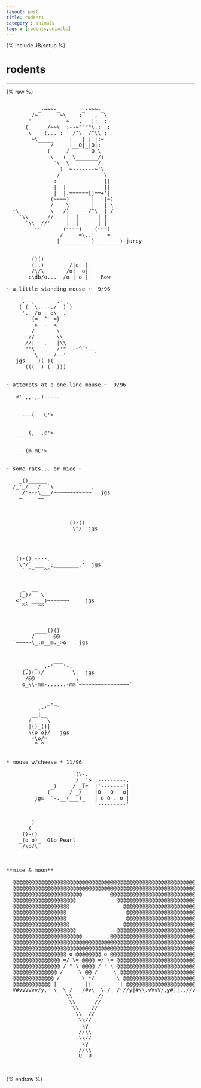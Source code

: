 ```yaml
---
layout: post
title: rodents
category : animals
tags : [rodents,animals]
---
```

{% include JB/setup %}
# rodents
---
{% raw %}
<pre>

          _-~~~-_       _-~~~-_
        /~       ~\    :    ,  \
       &#039;           ~   ,   |:  :
      {      /~~\  :--~&quot;&quot;&quot;&quot;\.:  :
       \    (... :   /^\  /^\\ ;
        ~\_____     |   | | |:~
              /     |__O|_|O|;
             (     /       O \
              \   ( `\_______/)
               `\  \         /
                 )  ~-------~&#039;\
                /              \
               :               ||
               |  |            ||
               |  |.======[]==+&#039;|
              (~~~~)       |   |~)
              /    \       |   | \
  ~\          \___/)______/^\__|_/
    `\\      //    |  |      | |
      `\\__//&#039;     |  |      | |
         ~~       (~~~~)    (~~~)
                 /     =\..&#039;    =_
                |__________)________)-jurcy


        ()()         ____
        (..)        /|o  |
        /\/\       /o|  o|
       c\db/o...  /o_|_o_|   -Row

~ a little standing mouse ~  9/96

     .--,       .--,
    ( (  \.---./  ) )
     &#039;.__/o   o\__.&#039;
        {=  ^  =}
         &gt;  -  &lt;
        /       \
       //       \\
      //|   .   |\\
      &quot;&#039;\       /&#039;&quot;_.-~^`&#039;-.
         \  _  /--&#039;         `
   jgs ___)( )(___
      (((__) (__)))


~ attempts at a one-line mouse ~  9/96

   &lt;&#039;`,,-,,)-----


     ---(___C&#039;&gt;


  _____(,__,c&#039;&gt;


   ___(m-mC&#039;&gt;


~ some rats... or mice ~

    _()______
  /_&#039;_/   /  `\            ,
     /&#039;---\___/~~~~~~~~~~~~   jgs
    ~     ~~


                  
                    ()-()   
                     \&quot;/  jgs
                      `



   ()-().----.          .
    \&quot;/` ___  ;________.&#039;  jgs
     ` ^^   ^^
              

     _  __
    (_)/   \
   &lt;&#039;_, ____)~~~~~~~     jgs
     ^^   ^^ 



         ____()()
        /      @@
  `~~~~~\_;m__m._&gt;o    jgs


               ___
      _  _  .-&#039;   &#039;-.
     (.)(.)/         \   jgs
      /@@             ;
     o_\\-mm-......-mm`~~~~~~~~~~~~~~~~`
                       

             _._
          .-&#039;   `
        __|__
       /     \
       |()_()|
       \{o o}/   jgs
        =\o/=
         ^ ^


* mouse w/cheese * 11/96
                            
                      (\-.
                      / _`&gt; .---------.
              _)     / _)=  |&#039;-------&#039;|
             (      / _/    |O   O   o|
         jgs  `-.__(___)_   | o O . o |
                            `---------&#039;


        )
       (
     ()-()
    _(o o)_  Glo Pearl
     /\o/\



**mice &amp; moon**

  @@@@@@@@@@@@@@@@@@@@@@@@@@@@@@@@@@@@@@@@@@@@@@@@@@@@@@@@@@@@@@@@@@@
  @@@@@@@@@@@@@@@@@@@@@@@@@@@@@@@@@@@@@@@@@@@@@@@@@@@@@@@@@@@@@@@@@@@
  @@@@@@@@@@@@@@@@@@@@@@         @@@@@@@@@@@@@@@@@@@@@@@@@@@@@@@@@@@@
  @@@@@@@@@@@@@@@@@@@@             @@@@@@@@@@@@@@@@@@@@@@@@@@@@@@@@@@
  @@@@@@@@@@@@@@@@@@                 @@@@@@@@@@@@@@@@@@@@@@@@@@@@@@@@
  @@@@@@@@@@@@@@@@@                   @@@@@@@@@@@@@@@@@@@@@@@@@@@@@@@
  @@@@@@@@@@@@@@@@@                   @@@@@@@@@@@@@@@@@@@@@@@@@@@@@@@
  @@@@@@@@@@@@@@@@@@                 @@@@@@@@@@@@@@@@@@@@@@@@@@@@@@@@
  @@@@@@@@@@@@@@@@@@@@             @@@@@@@@@@@@@@@@@@@@@@@@@@@@@@@@@@
  @@@@@@@@@@@@@@@@@@@@@@         @@@@@@@@@@@@@@@@@@@@@@@@@@@@@@@@@@@@
  @@@@@@@@@@@@@@@@@@@@@@@@@@@@@@@@@@@@@@@@@@@@@@@@@@@@@@@@@@@@@@@@@@@
  @@@@@@@@@@@@@@@@@@@@@@@@@@@@@@@@@@@@@@@@@@@@@@@@@@@@@@@@@@@@@@@@@@@
  @@@@@@@@@@@@@@@@@ o @@@@@@@@ o @@@@@@@@@@@@@@@@@@@@@@@@@@@@@@@@@@@@
  @@@@@@@@@@@@@@@ =/ \= @@@@ =/ \= @@@@@@@@@@@@@@@@@@@@@@@@@@@@@@@@@@
  @@@@@@@@@@@@@@@ / &quot; \ @@@@ / &quot; \ @@@@@@@@@@@@@@@@@@@@@@@@@@@@@@@@@@
  @@@@@@@@@@@@@@ /     \ @@ /     \ @@@@@@@@@@@@@@@@@@@@@@@@@@hjw@@@@
  @@@@@@@@@@@@@ /       \ */       \ @@@@@@@@@@@@@@@@@@@@@@@@@`97@@@@
  @@@@@@@@@@@@ |         ||         | @@@@@@@@@@@@@@@@@@@@@@@@@@@@@@@
  V#vvVVvv/y,~ \__\ /___/#v\__\ /__/~//y|#\\.vVvV/,y#||.,//vvVvVvV,,##
                   \\        //
                    \\      //
                     \\    //
                      \\  //
                       \\//
                        \y
                       //\\
                       \\//
                        \y
                       //\\
                       U  U

 </pre>
{% endraw %}
